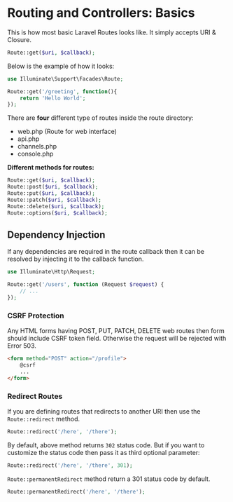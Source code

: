# Routing and Controllers: Basics

This is how most basic Laravel Routes looks like. It simply accepts URI & Closure.

```php
Route::get($uri, $callback);
```

Below is the example of how it looks:

```php
use Illuminate\Support\Facades\Route;

Route::get('/greeting', function(){
    return 'Hello World';
});
```

There are **four** different type of routes inside the route directory:

- web.php (Route for web interface)
- api.php
- channels.php
- console.php

 **Different methods for routes:**

```php
Route::get($uri, $callback);
Route::post($uri, $callback);
Route::put($uri, $callback);
Route::patch($uri, $callback);
Route::delete($uri, $callback);
Route::options($uri, $callback);
```

## Dependency Injection

If any dependencies are required in the route callback then it can be resolved by injecting it to the callback function.

```php
use Illuminate\Http\Request;

Route::get('/users', function (Request $request) {
    // ...
});
```

### **CSRF Protection**

Any HTML forms having POST, PUT, PATCH, DELETE web routes then form should include CSRF token field. Otherwise the request will be rejected with Error 503.

```HTML
<form method="POST" action="/profile">
    @csrf
    ...
</form>
```

### **Redirect Routes**

If you are defining routes that redirects to another URI then use the `Route::redirect` method.

```php
Route::redirect('/here', '/there');
```

By default, above method returns `302` status code. But if you want to customize the status code then pass it as third optional parameter:

```php
Route::redirect('/here', '/there', 301);
```

`Route::permanentRedirect` method return a 301 status code by default.

 ```php
Route::permanentRedirect('/here', '/there');
```
